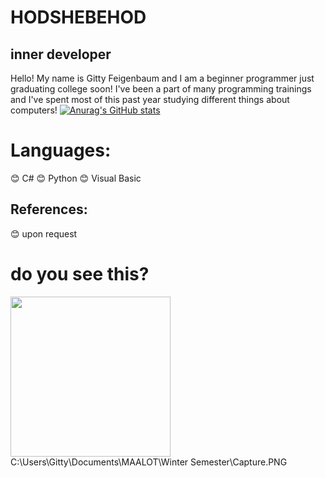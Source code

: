 # HODSHEBEHOD
## inner developer
Hello!
My name is Gitty Feigenbaum and I am a beginner programmer just graduating college soon! I've been a part of many programming trainings and I've spent most of this past year studying different things about computers!
[![Anurag's GitHub stats](https://github-readme-stats.vercel.app/api?username=hodShebehod)](https://github.com/anuraghazra/github-readme-stats)
# Languages:
  :blush: C#
  :blush: Python
  :blush: Visual Basic
## References:
  :blush: upon request
# do you see this?
<img src="(https://github.com/hodShebehod/wordle-project/blob/main/Capture.PNG)" width="256"/>
C:\Users\Gitty\Documents\MAALOT\Winter Semester\Capture.PNG
